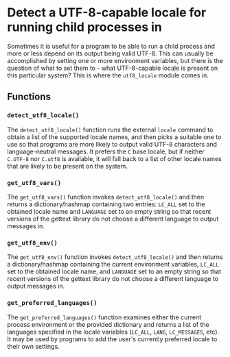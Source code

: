 # Detect a UTF-8-capable locale for running child processes in

Sometimes it is useful for a program to be able to run a child process and
more or less depend on its output being valid UTF-8. This can usually be
accomplished by setting one or more environment variables, but there is
the question of what to set them to - what UTF-8-capable locale is present
on this particular system? This is where the `utf8_locale` module comes in.

## Functions

### `detect_utf8_locale()`

The `detect_utf8_locale()` function runs the external `locale` command to
obtain a list of the supported locale names, and then picks a suitable one to
use so that programs are more likely to output valid UTF-8 characters and
language-neutral messages. It prefers the `C` base locale, but if neither
`C.UTF-8` nor `C.utf8` is available, it will fall back to a list of other
locale names that are likely to be present on the system.

### `get_utf8_vars()`

The `get_utf8_vars()` function invokes `detect_utf8_locale()` and then returns
a dictionary/hashmap containing two entries: `LC_ALL` set to the obtained
locale name and `LANGUAGE` set to an empty string so that recent versions of
the gettext library do not choose a different language to output messages in.

### `get_utf8_env()`

The `get_utf8_env()` function invokes `detect_utf8_locale()` and then returns
a dictionary/hashmap containing the current environment variables,
`LC_ALL` set to the obtained locale name, and `LANGUAGE` set to an empty
string so that recent versions of the gettext library do not choose
a different language to output messages in.

### `get_preferred_languages()`

The `get_preferred_languages()` function examines either the current process
environment or the provided dictionary and returns a list of the languages
specified in the locale variables (`LC_ALL`, `LANG`, `LC_MESSAGES`, etc).
It may be used by programs to add the user's currently preferred locale to
their own settings.
